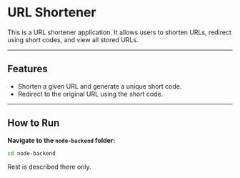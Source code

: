 # URL Shortener

This is a URL shortener application. It allows users to shorten URLs, redirect using short codes, and view all stored URLs.

---

## Features

- Shorten a given URL and generate a unique short code.
- Redirect to the original URL using the short code.

---

## How to Run

**Navigate to the `node-backend` folder:**

```bash
cd node-backend
```

Rest is described there only.
